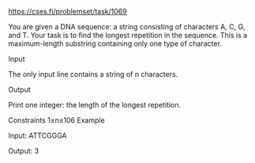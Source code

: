 https://cses.fi/problemset/task/1069

You are given a DNA sequence: a string consisting of characters A, C, G, and T. Your task is to find the longest repetition in the sequence. This is a maximum-length substring containing only one type of character.

Input

The only input line contains a string of n characters.

Output

Print one integer: the length of the longest repetition.

Constraints
1≤n≤106
Example

Input:
ATTCGGGA

Output:
3

